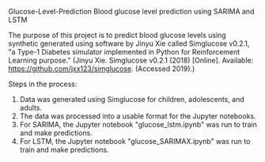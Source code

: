 <bold>Glucose-Level-Prediction</bold>
Blood glucose level prediction using SARIMA and LSTM

The purpose of this project is to predict blood glucose levels using synthetic generated using software by Jinyu Xie called Simglucose v0.2.1, "a Type-1 Diabetes simulator implemented in Python for Reinforcement Learning purpose."  (Jinyu Xie. Simglucose v0.2.1 (2018) [Online]. Available: https://github.com/jxx123/simglucose. (Accessed 2019).)

Steps in the process:
1.  Data was generated using Simglucose for children, adolescents, and adults.
2.  The data was processed into a usable format for the Jupyter notebooks.
3.  For SARIMA, the Jupyter notebook "glucose_lstm.ipynb" was run to train and make predictions.
4.  For LSTM, the Jupyter notebook "glucose_SARIMAX.ipynb" was run to train and make predictions.


